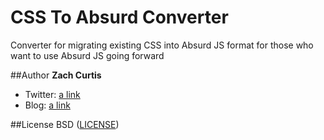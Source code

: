 CSS To Absurd Converter
======================

Converter for migrating existing CSS into Absurd JS format for those who want to use Absurd JS going forward

##Author
**Zach Curtis**
* Twitter: [a link](https://twitter.com/zachariahCurtis "@zachariahCurtis")
* Blog: [a link](http://zachariahtimothy.wordpress.com "zachariahtimothy.wordpress.com")

##License
BSD ([LICENSE](LICENSE))

